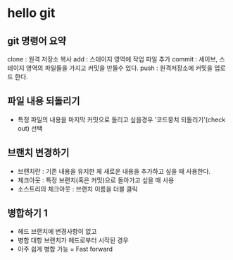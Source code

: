 # hello git

## git 명령어 요약

clone : 원격 저장소 복사
add : 스테이지 영역에 작업 파일 추가
commit : 세이브, 스테이지 영역의 파일들을 가지고 커밋을 만들수 있다.
push : 원격저장소에 커밋을 업로드 한다.

## 파일 내용 되돌리기
- 특정 파일의 내용을 마지막 커밋으로 돌리고 싶을경우 '코드뭉치 되돌리기'(check out) 선택

## 브랜치 변경하기

- 브랜치란 : 기존 내용을 유지한 체 새로운 내용을 추가하고 싶을 때 사용한다.
- 체크아웃 : 특정 브랜치(혹은 커밋)으로 돌아가고 싶을 때 사용
- 소스트리의 체크아웃 : 브랜치 이름을 더블 클릭

## 병합하기 1
- 헤드 브랜치에 변경사항이 없고
- 병합 대항 브랜치가 헤드로부터 시작된 경우
- 아주 쉽게 병합 가능 = Fast forward